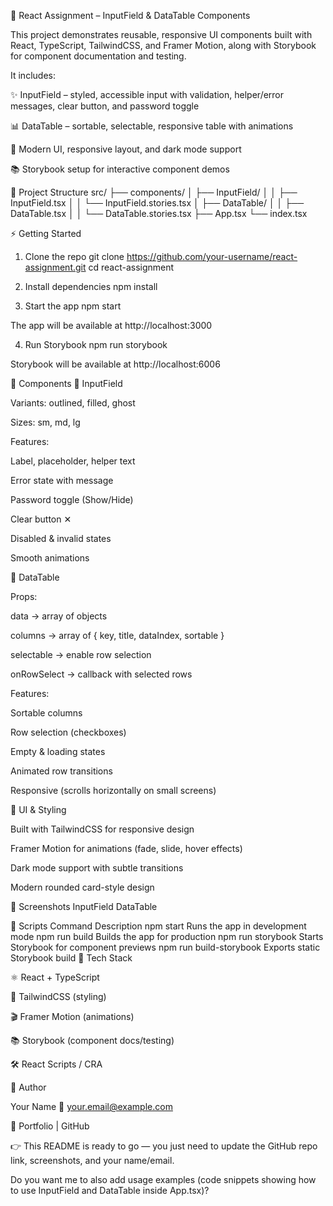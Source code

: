 🚀 React Assignment – InputField & DataTable Components

This project demonstrates reusable, responsive UI components built with React, TypeScript, TailwindCSS, and Framer Motion, along with Storybook for component documentation and testing.

It includes:

✨ InputField – styled, accessible input with validation, helper/error messages, clear button, and password toggle

📊 DataTable – sortable, selectable, responsive table with animations

🎨 Modern UI, responsive layout, and dark mode support

📚 Storybook setup for interactive component demos

📂 Project Structure
src/
 ├── components/
 │   ├── InputField/
 │   │   ├── InputField.tsx
 │   │   └── InputField.stories.tsx
 │   ├── DataTable/
 │   │   ├── DataTable.tsx
 │   │   └── DataTable.stories.tsx
 ├── App.tsx
 └── index.tsx

⚡ Getting Started
1. Clone the repo
git clone https://github.com/your-username/react-assignment.git
cd react-assignment

2. Install dependencies
npm install

3. Start the app
npm start


The app will be available at http://localhost:3000

4. Run Storybook
npm run storybook


Storybook will be available at http://localhost:6006

🧩 Components
🔹 InputField

Variants: outlined, filled, ghost

Sizes: sm, md, lg

Features:

Label, placeholder, helper text

Error state with message

Password toggle (Show/Hide)

Clear button ✕

Disabled & invalid states

Smooth animations

🔹 DataTable

Props:

data → array of objects

columns → array of { key, title, dataIndex, sortable }

selectable → enable row selection

onRowSelect → callback with selected rows

Features:

Sortable columns

Row selection (checkboxes)

Empty & loading states

Animated row transitions

Responsive (scrolls horizontally on small screens)

🎨 UI & Styling

Built with TailwindCSS for responsive design

Framer Motion for animations (fade, slide, hover effects)

Dark mode support with subtle transitions

Modern rounded card-style design

📸 Screenshots
InputField	DataTable

	
🔧 Scripts
Command	Description
npm start	Runs the app in development mode
npm run build	Builds the app for production
npm run storybook	Starts Storybook for component previews
npm run build-storybook	Exports static Storybook build
📌 Tech Stack

⚛️ React + TypeScript

🎨 TailwindCSS (styling)

🎬 Framer Motion (animations)

📚 Storybook (component docs/testing)

🛠️ React Scripts / CRA

🙌 Author

Your Name
📧 your.email@example.com

🔗 Portfolio
 | GitHub

👉 This README is ready to go — you just need to update the GitHub repo link, screenshots, and your name/email.

Do you want me to also add usage examples (code snippets showing how to use InputField and DataTable inside App.tsx)?